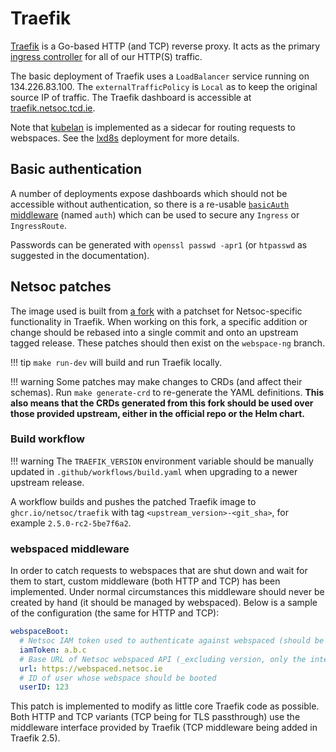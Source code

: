 # Traefik

[Traefik](https://doc.traefik.io/traefik/) is a Go-based HTTP (and TCP) reverse proxy. It acts as the primary
[ingress controller](https://kubernetes.io/docs/concepts/services-networking/ingress-controllers/) for all of our
HTTP(S) traffic.

The basic deployment of Traefik uses a `LoadBalancer` service running on 134.226.83.100. The `externalTrafficPolicy` is
`Local` as to keep the original source IP of traffic. The Traefik dashboard is accessible at
[traefik.netsoc.tcd.ie](https://traefik.netsoc.tcd.ie).

Note that [kubelan](https://github.com/devplayer0/kubelan) is implemented as a sidecar for routing requests to
webspaces. See the [lxd8s](../../apps/lxd8s/) deployment for more details.

## Basic authentication

A number of deployments expose dashboards which should not be accessible without authentication, so there is a re-usable
[`basicAuth` middleware](https://doc.traefik.io/traefik/middlewares/basicauth/) (named `auth`) which can be used to
secure any `Ingress` or `IngressRoute`.

Passwords can be generated with `openssl passwd -apr1` (or `htpasswd` as suggested in the documentation).

## Netsoc patches

The image used is built from [a fork](https://github.com/netsoc/traefik) with a patchset for Netsoc-specific
functionality in Traefik. When working on this fork, a specific addition or change should be rebased into a single
commit and onto an upstream tagged release. These patches should then exist on the `webspace-ng` branch.

!!! tip
    `make run-dev` will build and run Traefik locally.

!!! warning
    Some patches may make changes to CRDs (and affect their schemas). Run `make generate-crd` to re-generate the YAML
    definitions. **This also means that the CRDs generated from this fork should be used over those provided upstream,
    either in the official repo or the Helm chart.**

### Build workflow

!!! warning
    The `TRAEFIK_VERSION` environment variable should be manually updated in `.github/workflows/build.yaml` when
    upgrading to a newer upstream release.

A workflow builds and pushes the patched Traefik image to `ghcr.io/netsoc/traefik` with tag
`<upstream_version>-<git_sha>`, for example `2.5.0-rc2-5be7f6a2`.

### webspaced middleware

In order to catch requests to webspaces that are shut down and wait for them to start, custom middleware (both HTTP and
TCP) has been implemented. Under normal circumstances this middleware should never be created by hand (it should be
managed by webspaced). Below is a sample of the configuration (the same for HTTP and TCP):

```yaml
webspaceBoot:
  # Netsoc IAM token used to authenticate against webspaced (should be admin)
  iamToken: a.b.c
  # Base URL of Netsoc webspaced API (_excluding version, only the internal API is used_)
  url: https://webspaced.netsoc.ie
  # ID of user whose webspace should be booted
  userID: 123
```

This patch is implemented to modify as little core Traefik code as possible. Both HTTP and TCP variants (TCP being for
TLS passthrough) use the middleware interface provided by Traefik (TCP middleware being added in Traefik 2.5).
